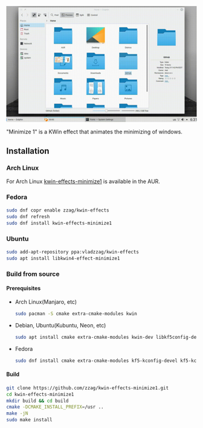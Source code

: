 ![Slow motion](demo/slow-motion.gif)

"Minimize 1" is a KWin effect that animates the minimizing of windows.

## Installation

### Arch Linux

For Arch Linux [kwin-effects-minimize1](https://aur.archlinux.org/packages/kwin-effects-minimize1/)
is available in the AUR.

### Fedora

```sh
sudo dnf copr enable zzag/kwin-effects
sudo dnf refresh
sudo dnf install kwin-effects-minimize1
```

### Ubuntu

```sh
sudo add-apt-repository ppa:vladzzag/kwin-effects
sudo apt install libkwin4-effect-minimize1
```

### Build from source

#### Prerequisites

* Arch Linux(Manjaro, etc)
  ```sh
  sudo pacman -S cmake extra-cmake-modules kwin
  ```
* Debian, Ubuntu(Kubuntu, Neon, etc)
  ```sh
  sudo apt install cmake extra-cmake-modules kwin-dev libkf5config-dev libkf5coreaddons-dev libkf5windowsystem-dev qtbase5-dev
  ```
* Fedora
  ```sh
  sudo dnf install cmake extra-cmake-modules kf5-kconfig-devel kf5-kcoreaddons-devel kf5-kwindowsystem-devel kwin-devel qt5-qtbase-devel
  ```

#### Build

```sh
git clone https://github.com/zzag/kwin-effects-minimize1.git
cd kwin-effects-minimize1
mkdir build && cd build
cmake -DCMAKE_INSTALL_PREFIX=/usr ..
make -jN
sudo make install
```
